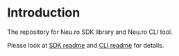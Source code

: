 # Introduction

The repository for Neu.ro SDK library and Neu.ro CLI tool.

Please look at [SDK readme](neuro-sdk/README.md) and [CLI readme](neuro-cli/README.md) for details.

